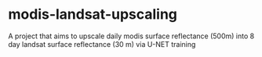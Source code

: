 # modis-landsat-upscaling
A project that aims to upscale daily modis surface reflectance (500m) into 8 day landsat surface reflectance (30 m) via U-NET training
